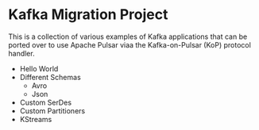 # Kafka Migration Project

This is a collection of various examples of Kafka applications that can be ported over to use Apache Pulsar viaa the Kafka-on-Pulsar (KoP) protocol handler.

- Hello World
- Different Schemas
  - Avro
  - Json
- Custom SerDes
- Custom Partitioners
- KStreams